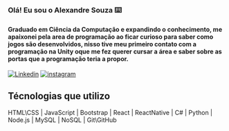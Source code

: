 ### Olá! Eu sou o Alexandre Souza ⌨️
#### Graduado em Ciência da Computação e expandindo o conhecimento, me apaixonei pela area de programação ao ficar curioso para saber como jogos são desenvolvidos, nisso tive meu primeiro contato com a programação na Unity oque me fez querer cursar a área e saber sobre as portas que a programação teria a propor.

[![Linkedin](	https://img.shields.io/badge/LinkedIn-0077B5?style=for-the-badge&logo=linkedin&logoColor=white)](https://www.linkedin.com/in/carlos-alexandre-silva-384826282/)
[![instagram](	https://img.shields.io/badge/Instagram-E4405F?style=for-the-badge&logo=instagram&logoColor=white)](https://www.instagram.com/ale11br/)

## Técnologias que utilizo

HTML\CSS | JavaScript | Bootstrap | React | ReactNative | C# | Python | Node.js | MySQL | NoSQL | Git\GitHub


